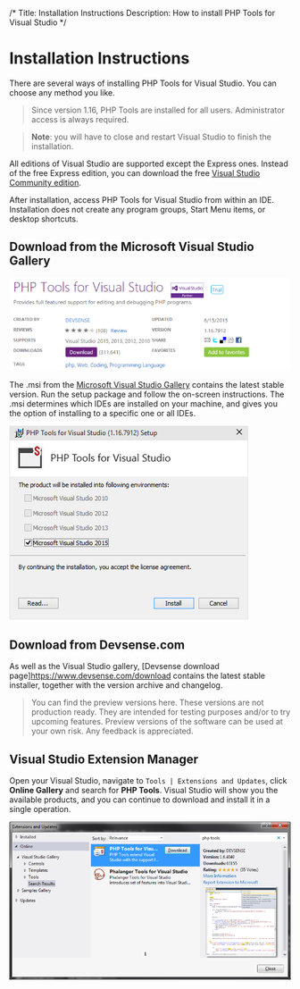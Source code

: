 /*
Title: Installation Instructions
Description: How to install PHP Tools for Visual Studio
*/

# Installation Instructions

There are several ways of installing PHP Tools for Visual Studio. You can choose any method you like.

> Since version 1.16, PHP Tools are installed for all users. Administrator access is always required.

> **Note**: you will have to close and restart Visual Studio to finish the installation.

All editions of Visual Studio are supported except the Express ones. Instead of the free Express edition, you can download the free [Visual Studio Community edition](https://www.visualstudio.com/en-us/products/visual-studio-community-vs.aspx).

After installation, access PHP Tools for Visual Studio from within an IDE. Installation does not create any program groups, Start Menu items, or desktop shortcuts.

## Download from the Microsoft Visual Studio Gallery

![Visual Studio Gallery](imgs/installation-vsgallery.png)

The .msi from the [Microsoft Visual Studio Gallery](http://visualstudiogallery.msdn.microsoft.com/6eb51f05-ef01-4513-ac83-4c5f50c95fb5) contains the latest stable version. Run the setup package and follow the on-screen instructions. The .msi determines which IDEs are installed on your machine, and gives you the option of installing to a specific one or all IDEs.

![MSI Installer](imgs/installation-msi.png)

## Download from Devsense.com 

As well as the Visual Studio gallery, [Devsense download page]https://www.devsense.com/download contains the latest stable installer, together with the version archive and changelog.

> You can find the preview versions here. These versions are not production ready. They are intended for testing purposes and/or to try upcoming features. Preview versions of the software can be used at your own risk. Any feedback is appreciated.

## Visual Studio Extension Manager 

Open your Visual Studio, navigate to `Tools | Extensions and Updates`, click **Online Gallery** and search for **PHP Tools**. Visual Studio will show you the available products, and you can continue to download and install it in a single operation. 

![Visual Studio Gallery](imgs/installation-extension-manager.png)
